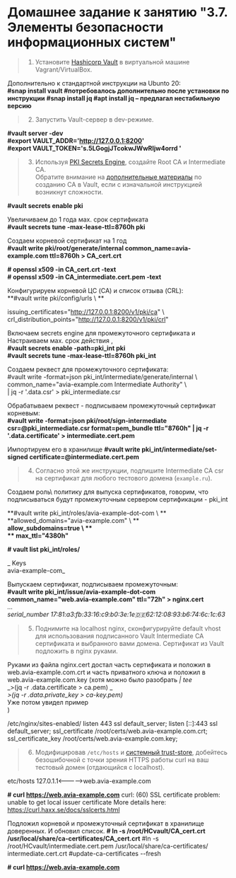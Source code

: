 # Домашнее задание к занятию "3.7. Элементы безопасности информационных систем"


>1. Установите [Hashicorp Vault](https://learn.hashicorp.com/vault) в виртуальной машине Vagrant/VirtualBox.  

Дополнительно к стандартной инструкции на Ubunto 20:  
**#snap install vault  #потребовалось дополнительно после установки по инструкции** 
**#snap install jq  #apt install jq – предлагал нестабильную версию**  


>2. Запустить Vault-сервер в dev-режиме.  

**#vault server -dev**   
**#export VAULT_ADDR='http://127.0.0.1:8200'**  
**#export VAULT_TOKEN='s.5LGogjJTcokwJWwRIjw4orrd '**  


>3. Используя [PKI Secrets Engine](https://www.vaultproject.io/docs/secrets/pki), создайте Root CA и Intermediate CA.  
Обратите внимание на [дополнительные материалы](https://learn.hashicorp.com/vault/secrets-management/sm-pki-engine) по созданию CA в Vault, если с изначальной инструкцией возникнут сложности.


**#vault secrets enable pki**  

 Увеличиваем до 1 года мах. срок сертификата  
**#vault secrets tune -max-lease-ttl=8760h pki**   

Создаем корневой сертификат на 1 год  
**#vault write pki/root/generate/internal common_name=avia-example.com ttl=8760h > CA_cert.crt**  

**# openssl x509 -in CA_cert.crt -text**  
**# openssl x509 -in CA_intermediate.cert.pem -text**   

	
Конфигурируем корневой ЦС (CA) и список отзыва (CRL):  
**#vault write pki/config/urls \ **  

issuing_certificates="http://127.0.0.1:8200/v1/pki/ca" \   
crl_distribution_points="http://127.0.0.1:8200/v1/pki/crl"  

Включаем secrets engine для промежуточного сертификата и   
Настраиваем мах. срок действия ,   
**#vault secrets enable -path=pki_int pki**  
**#vault secrets tune -max-lease-ttl=8760h pki_int**  

Создаем реквест для промежуточного сертификата:   
	#vault write -format=json pki_int/intermediate/generate/internal \  
common_name="avia-example.com Intermediate Authority" \  
| jq -r '.data.csr' > pki_intermediate.csr  

Обрабатываем реквест - подписываем промежуточный сертификат корневым:	
**#vault write -format=json pki/root/sign-intermediate csr=@pki_intermediate.csr format=pem_bundle ttl="8760h" |   jq -r '.data.certificate' > intermediate.cert.pem**

Импортируем его в хранилище
**#vault write pki_int/intermediate/set-signed certificate=@intermediate.cert.pem**

>4. Согласно этой же инструкции, подпишите Intermediate CA csr на сертификат для любого тестового домена (`example.ru`).  


Создаем роль\ политику для выпуска сертификатов, говорим, что подписываться будут промежуточным сервером сертификации - pki_int     

 **#vault write pki_int/roles/avia-example-dot-com \ **         
        **allowed_domains="avia-example.com" \ **    
        **allow_subdomains=true \  **   
       ** max_ttl="4380h"**     

**# vault list pki_int/roles/**  

_ Keys   
avia-example-com_  

Выпускаем сертификат, подписываем промежуточным:   
**#vault write pki_int/issue/avia-example-dot-com common_name="web.avia-example.com" ttl="72h" > nginx.cert**   
	_…  
	serial_number       17:81:a3:fb:33:16:c9:b0:3e:1e:de:62:12:08:93:b6:74:6c:1c:63_  


>5. Поднимите на localhost nginx, сконфигурируйте default vhost для использования подписанного Vault Intermediate CA сертификата и выбранного вами домена. Сертификат из Vault подложить в nginx руками.


Руками из файла nginx.cert достал часть сертификата  и положил в web.avia-example.com.crt и часть приватного ключа и положил в web.avia-example.com.key
(хотя можно было разобрать _| tee_   
 _>(jq -r .data.certificate > ca.pem) \_  
 _>(jq -r .data.private_key > ca-key.pem)_  
 Уже потом увидел пример  
)

/etc/nginx/sites-enabled/
         listen 443 ssl default_server;
                listen [::]:443 ssl default_server;
         ssl_certificate /root/certs/web.avia-example.com.crt;
         ssl_certificate_key /root/certs/web.avia-example.com.key;

>6. Модифицировав `/etc/hosts` и [системный trust-store](http://manpages.ubuntu.com/manpages/focal/en/man8/update-ca-certificates.8.html), добейтесь безошибочной с точки зрения HTTPS работы curl на ваш тестовый домен (отдающийся с localhost).

etc/hosts
127.0.1.1<----->web.avia-example.com

**# curl https://web.avia-example.com**
curl: (60) SSL certificate problem: unable to get local issuer certificate
More details here: https://curl.haxx.se/docs/sslcerts.html




Подложил корневой  и промежуточный сертификат в хранилище доверенных. И обновил список.
**# ln -s /root/HCvault/CA_cert.crt /usr/local/share/ca-certificates/CA_cert.crt**
#ln -s /root/HCvault/intermediate.cert.pem  /usr/local/share/ca-certificates/ intermediate.cert.crt
#update-ca-certificates --fresh

**# curl https://web.avia-example.com**
<!DOCTYPE html>
<html>
<head>
<title>Welcome to nginx!</title>
<style>
    body { …


>7. [Ознакомьтесь](https://letsencrypt.org/ru/docs/client-options/) с протоколом ACME и CA Let's encrypt. Если у вас есть во владении доменное имя с платным TLS-сертификатом, который возможно заменить на LE, или же без HTTPS вообще, попробуйте воспользоваться одним из предложенных клиентов, чтобы сделать веб-сайт безопасным (или перестать платить за коммерческий сертификат).  
Изучил

>8.Дополнительное задание вне зачета. Вместо ручного подкладывания сертификата в nginx, воспользуйтесь [Consul](https://medium.com/hashicorp-engineering/pki-as-a-service-with-hashicorp-vault-a8d075ece9a) для автоматического подтягивания сертификата из Vault.  

Получилось в точности по инструкции с учетом небольших корректировок по версии ОС. 

Это проигнорировал, 
_setopt – используется в  zsh,_

Также изменил:
**/etc/systemd/system/ consul-template.service**

__ [Unit]
Description=consul-template
Requires=network-online.target
After=network-online.target

[Service]
EnvironmentFile=-/etc/default/consul-template
Restart=on-failure
ExecStart=/usr/sbin/consul-template $OPTIONS -config='/etc/consul-template.d/pki-demo.hcl'
KillSignal=SIGINT

[Install]
WantedBy=multi-user.target__

Также пока не добавил корневой и промежуточный сертификат получил ошибки. 
Не успел вызвать уже истек =), несколько секунд между вызовами. 
root@ubuntu20:/etc/nginx/certs# curl https://web.avia-example.com
<!DOCTYPE html>
<html>
<head>
….
root@ubuntu20:/etc/nginx/certs# curl https://web.avia-example.com
curl: (60) SSL certificate problem: certificate has expired
More details here: https://curl.haxx.se/docs/sslcerts.html
